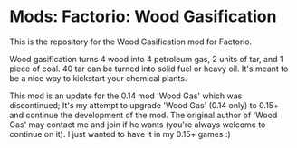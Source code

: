 # Mods: Factorio: Wood Gasification
This is the repository for the Wood Gasification mod for Factorio.

Wood gasification turns 4 wood into 4 petroleum gas, 2 units of tar, and 1 piece of coal. 40 tar can be turned into solid fuel or heavy oil. It's meant to be a nice way to kickstart your chemical plants.

This mod is an update for the 0.14 mod 'Wood Gas' which was discontinued; It's my attempt to upgrade 'Wood Gas' (0.14 only) to 0.15+ and continue the development of the mod. The original author of 'Wood Gas' may contact me and join if he wants (you're always welcome to continue on it). I just wanted to have it in my 0.15+ games :)